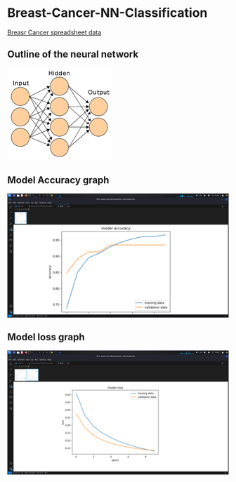 # Breast-Cancer-NN-Classification
[Breasr Cancer spreadsheet data](https://drive.google.com/file/d/1HQqUCF23fihnE3aCbx2MNPmER9o_If_m/view?pli=1)

## Outline of the neural network
![pic](https://github.com/kayikalvin/Breast-Cancer-NN-Classification/blob/main/neaural%20network.png)

## Model Accuracy graph
![pic](https://github.com/kayikalvin/Breast-Cancer-NN-Classification/blob/main/modelaccuracy.png)

## Model loss graph
![](https://github.com/kayikalvin/Breast-Cancer-NN-Classification/blob/main/modelloss.png)
